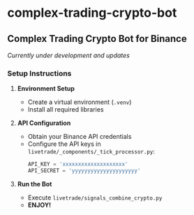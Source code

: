 # complex-trading-crypto-bot
## Complex Trading Crypto Bot for Binance

*Currently under development and updates*

### Setup Instructions

1. **Environment Setup**
    - Create a virtual environment (`.venv`)
    - Install all required libraries

2. **API Configuration**
    - Obtain your Binance API credentials
    - Configure the API keys in `livetrade/_components/_tick_processor.py`:
      ```python
      API_KEY = 'xxxxxxxxxxxxxxxxxxxx'
      API_SECRET = 'yyyyyyyyyyyyyyyyyyyyy'
      ```

3. **Run the Bot**
    - Execute `livetrade/signals_combine_crypto.py`
    - **ENJOY!**